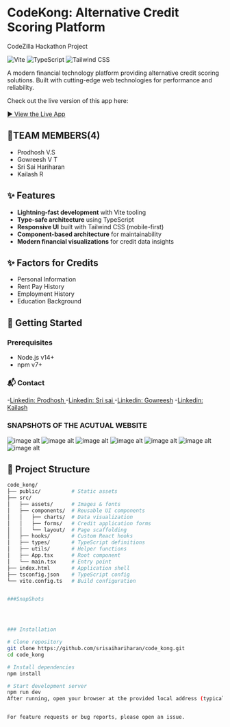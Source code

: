 # CodeKong: Alternative Credit Scoring Platform
CodeZilla Hackathon Project

![Vite](https://img.shields.io/badge/vite-%23646CFF.svg?style=for-the-badge&logo=vite&logoColor=white)
![TypeScript](https://img.shields.io/badge/typescript-%23007ACC.svg?style=for-the-badge&logo=typescript&logoColor=white)
![Tailwind CSS](https://img.shields.io/badge/tailwindcss-%2338B2AC.svg?style=for-the-badge&logo=tailwind-css&logoColor=white)

A modern financial technology platform providing alternative credit scoring solutions. Built with cutting-edge web technologies for performance and reliability.

Check out the live version of this app here:

[▶️ View the Live App](https://lovely-souffle-001385.netlify.app/)

## 👥TEAM MEMBERS(4)
- Prodhosh V.S
- Gowreesh V T
- Sri Sai Hariharan
- Kailash R

## ✨ Features

- **Lightning-fast development** with Vite tooling
- **Type-safe architecture** using TypeScript
- **Responsive UI** built with Tailwind CSS (mobile-first)
- **Component-based architecture** for maintainability
- **Modern financial visualizations** for credit data insights

## ✨ Factors for Credits
- Personal Information
- Rent Pay History
- Employment History
- Education Background

## 🚀 Getting Started

### Prerequisites
- Node.js v14+
- npm v7+


### 📬 Contact
-[Linkedin: Prodhosh ](www.linkedin.com/in/prodhoshvs)
-[Linkedin: Sri sai ](https://www.linkedin.com/in/srisai-hariharan-s-03979736a/)
-[Linkedin: Gowreesh](https://www.linkedin.com/in/gowreesh/)
-[Linkedin: Kailash](https://www.linkedin.com/in/helloooo/)

### SNAPSHOTS OF THE ACUTUAL WEBSITE

![image alt](https://github.com/srisaihariharan/code_kong/blob/main/WhatsApp%20Image%202025-08-08%20at%2007.27.50.jpeg?raw=true)
![image alt](https://github.com/srisaihariharan/code_kong/blob/main/WhatsApp%20Image%202025-08-08%20at%2007.26.50.jpeg?raw=true)
![image alt](https://github.com/srisaihariharan/code_kong/blob/main/WhatsApp%20Image%202025-08-08%20at%2007.28.44.jpeg?raw=true)
![image alt](https://github.com/srisaihariharan/code_kong/blob/main/WhatsApp%20Image%202025-08-08%20at%2007.29.10.jpeg?raw=true)
![image alt](https://github.com/srisaihariharan/code_kong/blob/main/WhatsApp%20Image%202025-08-08%20at%2007.31.02.jpeg?raw=true)
![image alt](https://github.com/srisaihariharan/code_kong/blob/main/WhatsApp%20Image%202025-08-08%20at%2007.32.52.jpeg?raw=true)
![image alt](https://github.com/srisaihariharan/code_kong/blob/main/WhatsApp%20Image%202025-08-08%20at%2007.31.43.jpeg?raw=true)






## 📁 Project Structure

```bash
code_kong/
├── public/          # Static assets
├── src/
│   ├── assets/      # Images & fonts
│   ├── components/  # Reusable UI components
│   │   ├── charts/  # Data visualization
│   │   ├── forms/   # Credit application forms
│   │   └── layout/  # Page scaffolding
│   ├── hooks/       # Custom React hooks
│   ├── types/       # TypeScript definitions
│   ├── utils/       # Helper functions
│   ├── App.tsx      # Root component
│   └── main.tsx     # Entry point
├── index.html       # Application shell
├── tsconfig.json    # TypeScript config
└── vite.config.ts   # Build configuration


###SnapShots




### Installation

# Clone repository
git clone https://github.com/srisaihariharan/code_kong.git
cd code_kong

# Install dependencies
npm install

# Start development server
npm run dev
After running, open your browser at the provided local address (typically http://localhost:5173).


For feature requests or bug reports, please open an issue.




